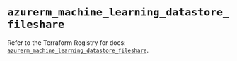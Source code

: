 # `azurerm_machine_learning_datastore_fileshare`

Refer to the Terraform Registry for docs: [`azurerm_machine_learning_datastore_fileshare`](https://registry.terraform.io/providers/hashicorp/azurerm/4.19.0/docs/resources/machine_learning_datastore_fileshare).
